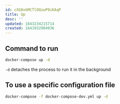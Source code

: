 ```yaml
---
id: cXG0xkMCTlOQzwP9iKAqP
title: Up
desc: ''
updated: 1643234215714
created: 1641932904936
---
```


## Command to run

```bash
docker-compose up -d
```

`-d` detaches the process to run it in the background

## To use a specific configuration file

```bash
docker-compose -f docker-compose-dev.yml up -d
```
